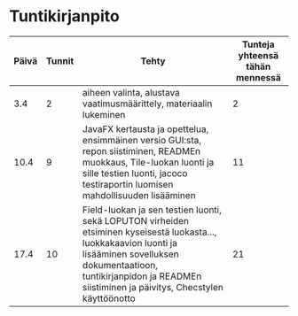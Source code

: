 ﻿# Tuntikirjanpito

Päivä | Tunnit | Tehty | Tunteja yhteensä tähän mennessä
--------- | ------ | ------------------------------------------ | ---------
 3.4 | 2 | aiheen valinta, alustava vaatimusmäärittely, materiaalin lukeminen | 2
 10.4 | 9 | JavaFX kertausta ja opettelua, ensimmäinen versio GUI:sta, repon siistiminen, READMEn muokkaus, Tile-luokan luonti ja sille testien luonti, jacoco testiraportin luomisen mahdollisuuden lisääminen | 11
 17.4 | 10 | Field-luokan ja sen testien luonti, sekä LOPUTON virheiden etsiminen kyseisestä luokasta..., luokkakaavion luonti ja lisääminen sovelluksen dokumentaatioon, tuntikirjanpidon ja READMEn siistiminen ja päivitys, Checstylen käyttöönotto | 21
